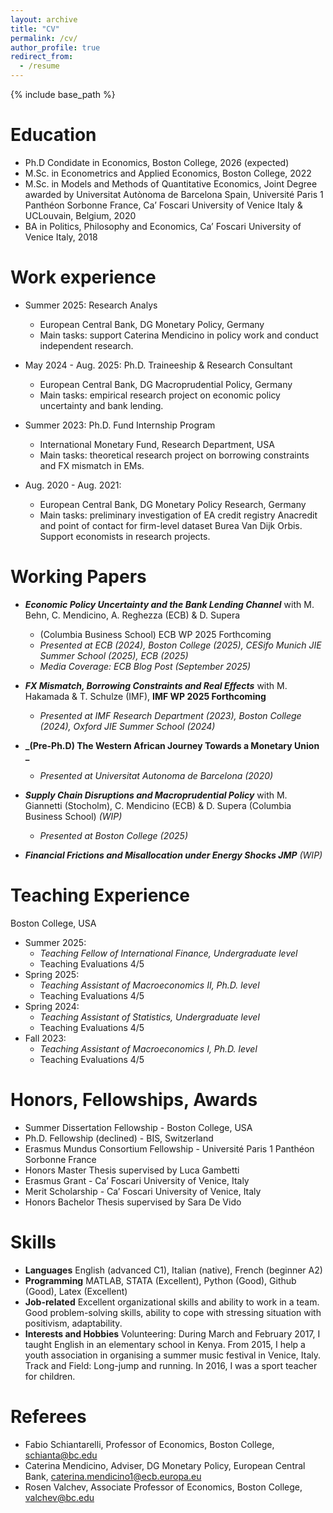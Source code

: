 ```yaml
---
layout: archive
title: "CV"
permalink: /cv/
author_profile: true
redirect_from:
  - /resume
---
```


{% include base_path %}

Education
======
* Ph.D Condidate in Economics, Boston College, 2026 (expected)
* M.Sc. in Econometrics and Applied Economics, Boston College, 2022
* M.Sc. in Models and Methods of Quantitative Economics, Joint Degree awarded by Universitat Autònoma de Barcelona Spain, Université Paris 1 Panthéon Sorbonne France, Ca’ Foscari University of Venice Italy & UCLouvain, Belgium, 2020
* BA in Politics, Philosophy and Economics, Ca’ Foscari University of Venice Italy, 2018

Work experience
======
* Summer 2025: Research Analys
  * European Central Bank, DG Monetary Policy, Germany
  * Main tasks: support Caterina Mendicino in policy work and conduct independent research.

* May 2024 - Aug. 2025: Ph.D. Traineeship & Research Consultant
  * European Central Bank, DG Macroprudential Policy, Germany
  * Main tasks: empirical research project on economic policy uncertainty and bank lending.

* Summer 2023: Ph.D. Fund Internship Program
  * International Monetary Fund, Research Department, USA
  * Main tasks: theoretical research project on borrowing constraints and FX mismatch in EMs.
 
* Aug. 2020 - Aug. 2021:
  * European Central Bank, DG Monetary Policy Research, Germany
  * Main tasks: preliminary investigation of EA credit registry Anacredit and point of contact for
firm-level dataset Burea Van Dijk Orbis. Support economists in research projects.
 
Working Papers
======
* _**Economic Policy Uncertainty and the Bank Lending Channel**_ with M. Behn, C. Mendicino, A. Reghezza (ECB) & D. Supera
  * (Columbia Business School) ECB WP 2025 Forthcoming
  * _Presented at ECB (2024), Boston College (2025), CESifo Munich JIE Summer School (2025), ECB (2025)_
  * _Media Coverage: ECB Blog Post (September 2025)_
    
* **_FX Mismatch, Borrowing Constraints and Real Effects_** with M. Hakamada & T. Schulze (IMF), **IMF WP 2025 Forthcoming**
  * _Presented at IMF Research Department (2023), Boston College (2024), Oxford JIE Summer School (2024)_
    
* **_(Pre-Ph.D) The Western African Journey Towards a Monetary Union _**
  * _Presented at Universitat Autonoma de Barcelona (2020)_

* **_Supply Chain Disruptions and Macroprudential Policy_** with M. Giannetti (Stocholm), C. Mendicino (ECB) & D. Supera (Columbia Business School) _(WIP)_
  * _Presented at Boston College (2025)_

* **_Financial Frictions and Misallocation under Energy Shocks JMP_** _(WIP)_

<!--<ul>{% for post in site.publications reversed %}
    {% include archive-single-cv.html %}
  #{% endfor %}</ul>''' --->

Teaching Experience
======
Boston College, USA <br>
* Summer 2025:
  * _Teaching Fellow of International Finance, Undergraduate level_
  * Teaching Evaluations 4/5
* Spring 2025:
  * _Teaching Assistant of Macroeconomics II, Ph.D. level_
  * Teaching Evaluations 4/5
* Spring 2024:
  * _Teaching Assistant of Statistics, Undergraduate level_
  * Teaching Evaluations 4/5
* Fall 2023:
  * _Teaching Assistant of Macroeconomics I, Ph.D. level_
  *  Teaching Evaluations 4/5

 <!-- <ul>{% for post in site.teaching reversed %}
    {% include archive-single-cv.html %}
  {% endfor %}</ul> --->
  
Honors, Fellowships, Awards
======
* Summer Dissertation Fellowship - Boston College, USA
* Ph.D. Fellowship (declined) - BIS, Switzerland
* Erasmus Mundus Consortium Fellowship - Université Paris 1 Panthéon Sorbonne France
* Honors Master Thesis supervised by Luca Gambetti
* Erasmus Grant - Ca’ Foscari University of Venice, Italy
* Merit Scholarship - Ca’ Foscari University of Venice, Italy
* Honors Bachelor Thesis supervised by Sara De Vido

Skills
======
* **Languages** English (advanced C1), Italian (native), French (beginner A2)
* **Programming** MATLAB, STATA (Excellent), Python (Good), Github (Good), Latex (Excellent)
* **Job-related** Excellent organizational skills and ability to work in a team. Good problem-solving skills, ability to cope with stressing situation with positivism, adaptability.
* **Interests and Hobbies** Volunteering: During March and February 2017, I taught English in an elementary school in Kenya. From 2015, I help a youth association in organising a summer music festival in Venice, Italy. Track and Field: Long-jump and running. In 2016, I was a sport teacher for children.

Referees
======
* Fabio Schiantarelli, Professor of Economics, Boston College, [schianta@bc.edu](mailto:schianta@bc.edu)
* Caterina Mendicino, Adviser, DG Monetary Policy, European Central Bank, [caterina.mendicino1@ecb.europa.eu](mailto:caterina.mendicino1@ecb.europa.eu)
* Rosen Valchev, Associate Professor of Economics, Boston College, [valchev@bc.edu](mailto:valchev@bc.edu)
